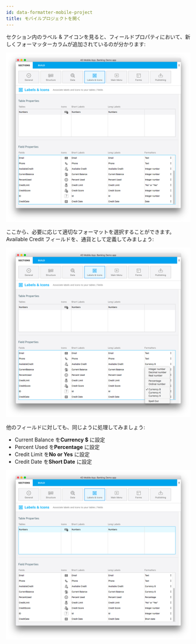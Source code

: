 ```yaml
---
id: data-formatter-mobile-project
title: モバイルプロジェクトを開く
---
```

セクション内のラベル & アイコンを見ると、フィールドプロパティにおいて、新しくフォーマッターカラムが追加されているのが分かります:

![データフォーマッターラベルアイコン](assets/data-formatter/data-formatter-labels-icons.png)

ここから、必要に応じて適切なフォーマットを選択することができます。 Available Credit フィールドを、通貨として定義してみましょう:

![利用可能なクレジットの通貨](assets/data-formatter/available-credit-currency.png)

他のフィールドに対しても、同じように処理してみましょう:

* Current Balance を**Currency $** に設定
* Percent Used を**Percentage** に設定
* Credit Limit を**No or Yes** に設定
* Credit Date を**Short Date** に設定

![フィールドフォーマッターを選択](assets/data-formatter/select-field-formatters.png)